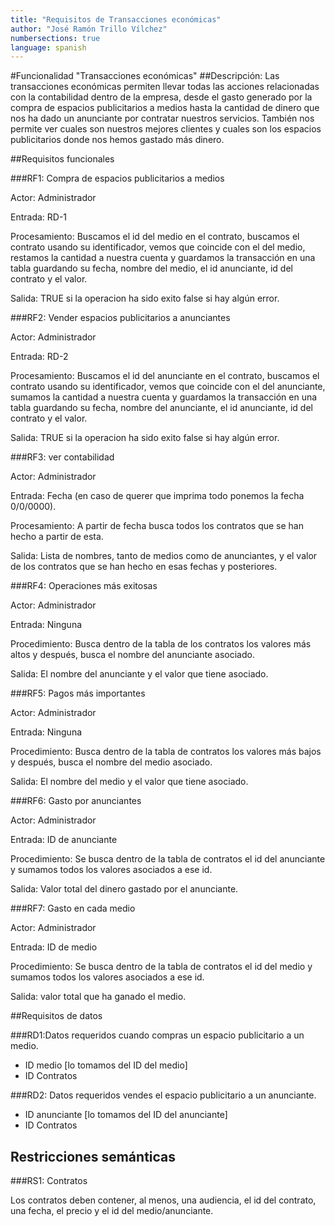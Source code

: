 ```yaml
---
title: "Requisitos de Transacciones económicas"
author: "José Ramón Trillo Vílchez"
numbersections: true
language: spanish
---
```


#Funcionalidad "Transacciones económicas"
##Descripción:
Las transacciones económicas permiten llevar todas las acciones relacionadas con la contabilidad dentro de la empresa, desde el gasto generado por la compra de espacios publicitarios a medios hasta la cantidad de dinero que nos ha dado un anunciante por contratar nuestros servicios. También nos permite ver cuales son nuestros mejores clientes y cuales son los espacios publicitarios donde nos hemos gastado más dinero.

##Requisitos funcionales

###RF1: Compra de espacios publicitarios a medios

Actor: 
Administrador

Entrada: 
RD-1

Procesamiento:
Buscamos el id del medio en el contrato, buscamos el contrato usando su identificador, vemos que coincide con el del medio, restamos la cantidad a nuestra cuenta y guardamos la transacción en una tabla guardando su fecha, nombre del medio, el id anunciante, id del contrato y el valor.

Salida:
TRUE si la operacion ha sido exito false si hay algún error.

###RF2: Vender espacios publicitarios a anunciantes

Actor: 
Administrador

Entrada:
RD-2

Procesamiento:
Buscamos el id del anunciante en el contrato, buscamos el contrato usando su identificador, vemos que coincide con el del anunciante, sumamos la cantidad a nuestra cuenta y guardamos la transacción en una tabla guardando su fecha, nombre del anunciante, el id anunciante, id del contrato y el valor. 

Salida:
TRUE si la operacion ha sido exito false si hay algún error.

###RF3: ver contabilidad

Actor:
Administrador

Entrada: 
Fecha (en caso de querer que imprima todo ponemos la fecha 0/0/0000).

Procesamiento:
A partir de fecha busca todos los contratos que se han hecho a partir de esta.

Salida:
Lista de nombres, tanto de medios como de anunciantes, y el valor de los contratos que se han hecho en esas fechas y posteriores.

###RF4: Operaciones más exitosas

Actor:
Administrador

Entrada: 
Ninguna

Procedimiento:
Busca dentro de la tabla de los contratos los valores más altos y después, busca el nombre del anunciante asociado.

Salida: 
El nombre del anunciante y el valor que tiene asociado.

###RF5: Pagos más importantes

Actor:
Administrador

Entrada:
Ninguna

Procedimiento:
Busca dentro de la tabla de contratos los valores más bajos y después, busca el nombre del medio asociado.

Salida:
El nombre del medio y el valor que tiene asociado.

###RF6: Gasto por anunciantes

Actor:
Administrador

Entrada: 
ID de anunciante

Procedimiento:
Se busca dentro de la tabla de contratos el id del anunciante y sumamos todos los valores asociados a ese id.

Salida:
Valor total del dinero gastado por el anunciante.

###RF7: Gasto en cada medio

Actor:
Administrador

Entrada:
ID de medio 

Procedimiento:
Se busca dentro de la tabla de contratos el id del medio y sumamos todos los valores asociados a ese id.

Salida:
valor total que ha ganado el medio.

##Requisitos de datos

###RD1:Datos requeridos cuando compras un espacio publicitario a un medio.

- ID medio [lo tomamos del ID del medio]
- ID Contratos

###RD2: Datos requeridos vendes el espacio publicitario a un anunciante.

- ID anunciante [lo tomamos del ID del anunciante]
- ID Contratos

## Restricciones semánticas

###RS1: Contratos

Los contratos deben contener, al menos, una audiencia, el id del contrato, una fecha, el precio y el id del medio/anunciante.
